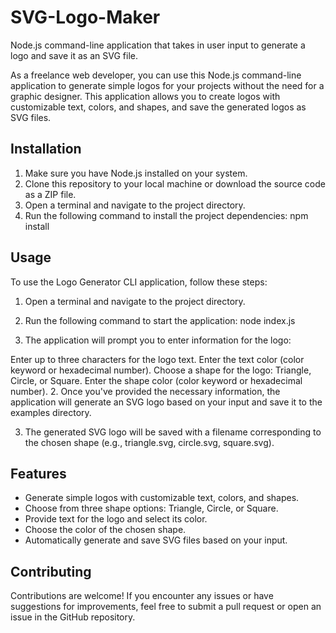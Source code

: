 # SVG-Logo-Maker
Node.js command-line application that takes in user input to generate a logo and save it as an SVG file. 

As a freelance web developer, you can use this Node.js command-line application to generate simple logos for your projects without the need for a graphic designer. This application allows you to create logos with customizable text, colors, and shapes, and save the generated logos as SVG files.

## Installation
1. Make sure you have Node.js installed on your system.
2. Clone this repository to your local machine or download the source code as a ZIP file.
3. Open a terminal and navigate to the project directory.
4. Run the following command to install the project dependencies: npm install

## Usage
To use the Logo Generator CLI application, follow these steps:

1. Open a terminal and navigate to the project directory.
2. Run the following command to start the application: node index.js

1. The application will prompt you to enter information for the logo:

Enter up to three characters for the logo text.
Enter the text color (color keyword or hexadecimal number).
Choose a shape for the logo: Triangle, Circle, or Square.
Enter the shape color (color keyword or hexadecimal number).
2. Once you've provided the necessary information, the application will generate an SVG logo based on your input and save it to the examples directory.

3. The generated SVG logo will be saved with a filename corresponding to the chosen shape (e.g., triangle.svg, circle.svg, square.svg).

## Features
- Generate simple logos with customizable text, colors, and shapes.
- Choose from three shape options: Triangle, Circle, or Square.
- Provide text for the logo and select its color.
- Choose the color of the chosen shape.
- Automatically generate and save SVG files based on your input.

## Contributing
Contributions are welcome! If you encounter any issues or have suggestions for improvements, feel free to submit a pull request or open an issue in the GitHub repository.